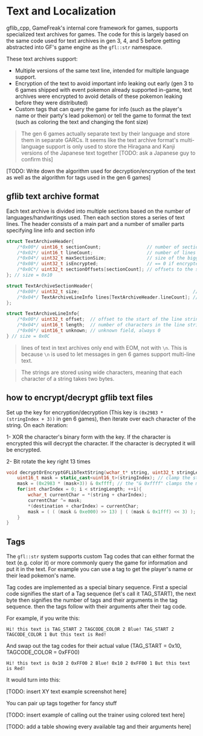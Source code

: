 # Text and Localization

gflib_cpp, GameFreak's internal core framework for games, supports specialized text archives for games. The code for this is largely based on the same code used for text archives in gen 3, 4, and 5 before getting abstracted into GF's game engine as the `gfl::str` namespace.

These text archives support:

- Multiple versions of the same text line, intended for multiple language support.
- Encryption of the text to avoid important info leaking out early (gen 3 to 6 games shipped with event pokemon already supported in-game, text archives were encrypted to avoid details of these pokemon leaking before they were distributed)
- Custom tags that can query the game for info (such as the player's name or their party's lead pokemon) or tell the game to format the text (such as coloring the text and changing the font size)

> The gen 6 games actually separate text by their language and store them in separate GARCs. It seems like the text archive format's multi-language support is only used to store the Hiragana and Kanji versions of the Japanese text together [TODO: ask a Japanese guy to confirm this]

[TODO: Write down the algorithm used for decryption/encryption of the text as well as the algorithm for tags used in the gen 6 games]

## gflib text archive format

Each text archive is divided into multiple sections based on the number of languages/handwritings used. Then each section stores a series of text lines. The header consists of a main part and a number of smaller parts specifying line info and section info

```c++
struct TextArchiveHeader{
    /*0x00*/ uint16_t sectionCount;                 // number of sections
    /*0x02*/ uint16_t lineCount;                    // number of lines in the archive
    /*0x04*/ uint32_t maxSectionSize;               // size of the biggest section in the archive
    /*0x08*/ uint32_t isEncrypted;                  // == 0 if encrypted, == 1 if not
    /*0x0C*/ uint32_t sectionOffsets[sectionCount]; // offsets to the start of each section (counted from the start of the file in bytes)
}; // size = 0x10

struct TextArchiveSectionHeader{
    /*0x00*/ uint32_t size;                                          // size of the section in bytes
    /*0x04*/ TextArchiveLineInfo lines[TextArchiveHeader.lineCount]; // array of info about each line
};

struct TextArchiveLineInfo{
    /*0x00*/ uint32_t offset;  // offset to the start of the line string
    /*0x04*/ uint16_t length;  // number of characters in the line string (including EOM)
    /*0x06*/ uint16_t unknown; // unknown field, always 0
} // size = 0x0C
```

>  lines of text in text archives only end with EOM, not with `\n`. This is because `\n` is used to let messages in gen 6 games support multi-line text.

> The strings are stored using wide characters, meaning that each character of a string takes two bytes.

## how to encrypt/decrypt gflib text files

Set up the key for encryption/decryption (This key is `(0x2983 * (stringIndex + 3))` in gen 6 games), then iterate over each character of the string. On each iteration:

1- XOR the character's binary form with the key. If the character is encrypted this will decrypt the character. If the character is decrypted it will be encrypted.

2- Bit rotate the key right 13 times

```cpp
void decryptOrEncryptGFLibTextString(wchar_t* string, uint32_t stringLength, uint32_t stringIndex, wchar_t* destination){
    uint16_t mask = static_cast<uint16_t>(stringIndex); // clamp the stringIndex to two bytes to avoid side effects
    mask = (0x2983 * (mask+3)) & 0xffff; // the "& 0xffff" clamps the mask to two bytes again in case the compiler messes up the casting
    for(int charIndex = 0; i < stringLength; ++i){
        wchar_t currentChar = *(string + charIndex);
        currentChar ^= mask;
        *(destination + charIndex) = currentChar;
        mask = ( ( (mask & 0xe000) >> 13) | ( (mask & 0x1fff) << 3) ); // rotate the mask right by 13. the additional ANDs are there to discard any unneeded bits
    }
}
```

## Tags

The `gfl::str` system supports custom Tag codes that can either format the text (e.g. color it) or more commonly query the game for information and put it in the text. For example you can use a tag to get the player's name or their lead pokemon's name.

Tag codes are implemented as a special binary sequence. First a special code signifies the start of a Tag sequence (let's call it TAG_START), the next byte then signifies the number of tags and their arguments in the tag sequence. then the tags follow with their arguments after their tag code.

For example, if you write this:

```
Hi! this text is TAG_START 2 TAGCODE_COLOR 2 Blue! TAG_START 2 TAGCODE_COLOR 1 But this text is Red!
```

And swap out the tag codes for their actual value (TAG_START = 0x10, TAGCODE_COLOR = 0xFF00)

```
Hi! this text is 0x10 2 0xFF00 2 Blue! 0x10 2 0xFF00 1 But this text is Red!
```

It would turn into this:

[TODO: insert XY text example screenshot here]

You can pair up tags together for fancy stuff

[TODO: insert example of calling out the trainer using colored text here]

[TODO: add a table showing every available tag and their arguments here]